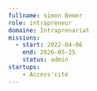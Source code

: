 ```yaml
---
fullname: simon Bemer
role: intrapreneur
domaine: Intraprenariat
missions:
  - start: 2022-04-06
    end: 2026-05-25
    status: admin
startups:
    - Access'cité
---
```


